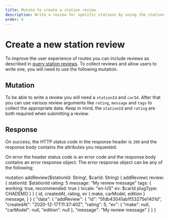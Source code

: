 ```yaml
---
title: Mutate to create a station review
description: Write a review for specific stations by using the station review mutation
order: 6
---
```


# Create a new station review
To improve the user experience of routes you can include reviews as described in [query station reviews](/API-Reference/Stations/query-station-reviews). To collect reviews and allow users to write one, you will need to use the following mutation. 

## Mutation
To be able to write a review you will need a `stationId` and `carId`. After that you can use various review arguments like `rating`, `message` and `tags` to collect the appropriate data. Keep in mind, the `stationId` and `rating` are both required when submitting a review.

<schema name="addReview" type="Mutation"></schema>

## Response
On success, the HTTP status code in the response header is `200` and the response body contains the attributes you requested.

On error the header status code is an error code and the response body contains an error response object. The error response object can be any of the following;

<errors name="addReview"></errors>

<playground>
<code-block lang="graphql" type="mutation" edit-url="https://playground.chargetrip.com/?page=reviewListLazyLoading">					
mutation addReview($stationId: String!, $carId: String) {
  addReview(
    review: {
      stationId: $stationId
      rating: 5
      message: "My review message"
      tags: { working: true, recommended: true }
      locale: "en-US"
      ev: $carId
      plugType: CHADEMO
    }
  ) {
    id,
    createdAt,
    rating,
    ev {
      make,
      carModel,
      edition
    }
    message,
  }
}
</code-block>
<code-block lang="json" type="response">
{
  "data": {
    "addReview": {
      "id": "5fdb43041ab1f53275e1401d",
      "createdAt": "2020-12-17T11:37:40Z",
      "rating": 5,
      "ev": {
        "make": null,
        "carModel": null,
        "edition": null
      },
      "message": "My review message"
    }
  }
}
</code-block>
</playground>
